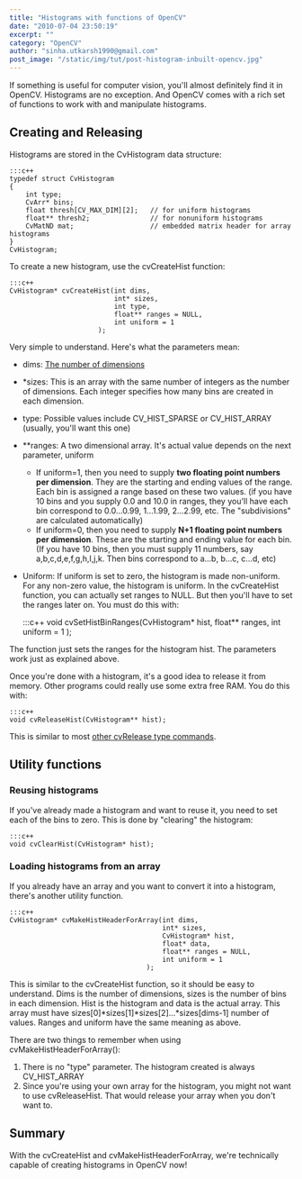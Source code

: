 ```yaml
---
title: "Histograms with functions of OpenCV"
date: "2010-07-04 23:50:19"
excerpt: ""
category: "OpenCV"
author: "sinha.utkarsh1990@gmail.com"
post_image: "/static/img/tut/post-histogram-inbuilt-opencv.jpg"
---
```

If something is useful for computer vision, you'll almost definitely find it in OpenCV. Histograms are no exception. And OpenCV comes with a rich set of functions to work with and manipulate histograms. 

## Creating and Releasing

Histograms are stored in the CvHistogram data structure: 
    
    :::c++
    typedef struct CvHistogram
    {
        int type;
        CvArr* bins;
        float thresh[CV_MAX_DIM][2];   // for uniform histograms
        float** thresh2;               // for nonuniform histograms
        CvMatND mat;                   // embedded matrix header for array histograms
    }
    CvHistogram;

To create a new histogram, use the cvCreateHist function: 
    
    
    :::c++
    CvHistogram* cvCreateHist(int dims,
                              int* sizes,
                              int type,
                              float** ranges = NULL,
                              int uniform = 1
                          );

Very simple to understand. Here's what the parameters mean: 

  * dims: [The number of dimensions](/tutorials/histograms-from-simplest-to-the-most-complex/)
  * *sizes: This is an array with the same number of integers as the number of dimensions. Each integer specifies how many bins are created in each dimension.
  * type: Possible values include CV_HIST_SPARSE or CV_HIST_ARRAY (usually, you'll want this one)
  * **ranges: A two dimensional array. It's actual value depends on the next parameter, uniform 
    * If uniform=1, then you need to supply **two floating point numbers per dimension**. They are the starting and ending values of the range. Each bin is assigned a range based on these two values. (if you have 10 bins and you supply 0.0 and 10.0 in ranges, they you'll have each bin correspond to 0.0…0.99, 1…1.99, 2…2.99, etc. The "subdivisions" are calculated automatically)
    * If uniform=0, then you need to supply **N+1 floating point numbers per dimension**. These are the starting and ending value for each bin. (If you have 10 bins, then you must supply 11 numbers, say a,b,c,d,e,f,g,h,I,j,k. Then bins correspond to a…b, b…c, c…d, etc)
  * Uniform: If uniform is set to zero, the histogram is made non-uniform. For any non-zero value, the histogram is uniform.
In the cvCreateHist function, you can actually set ranges to NULL. But then you'll have to set the ranges later on. You must do this with: 
    
    
    :::c++
    void cvSetHistBinRanges(CvHistogram* hist,
                            float** ranges,
                            int uniform = 1
                        );

The function just sets the ranges for the histogram hist. The parameters work just as explained above.

Once you're done with a histogram, it's a good idea to release it from memory. Other programs could really use some extra free RAM. You do this with: 
    
    
    :::c++
    void cvReleaseHist(CvHistogram** hist);

This is similar to most [other cvRelease type commands](/tutorials/opencv-memory-management/). 

## Utility functions

### Reusing histograms

If you've already made a histogram and want to reuse it, you need to set each of the bins to zero. This is done by "clearing" the histogram: 
    
    
    :::c++
    void cvClearHist(CvHistogram* hist);

### Loading histograms from an array

If you already have an array and you want to convert it into a histogram, there's another utility function. 
    
    
    :::c++
    CvHistogram* cvMakeHistHeaderForArray(int dims,
                                          int* sizes,
                                          CvHistogram* hist,
                                          float* data,
                                          float** ranges = NULL,
                                          int uniform = 1
                                      );

This is similar to the cvCreateHist function, so it should be easy to understand. Dims is the number of dimensions, sizes is the number of bins in each dimension. Hist is the histogram and data is the actual array. This array must have sizes[0]*sizes[1]*sizes[2]…*sizes[dims-1] number of values. Ranges and uniform have the same meaning as above.

There are two things to remember when using cvMakeHistHeaderForArray(): 

  1. There is no "type" parameter. The histogram created is always CV_HIST_ARRAY
  2. Since you're using your own array for the histogram, you might not want to use cvReleaseHist. That would release your array when you don't want to.

## Summary

With the cvCreateHist and cvMakeHistHeaderForArray, we're technically capable of creating histograms in OpenCV now!
